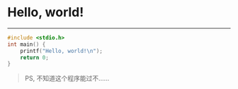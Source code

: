 # Hello, world!

---

```c
#include <stdio.h>
int main() {
    printf("Hello, world!\n");
    return 0;
}
```

> PS, 不知道这个程序能过不……

